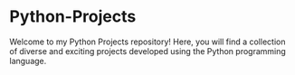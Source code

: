 # Python-Projects
Welcome to my Python Projects repository! Here, you will find a collection of diverse and exciting projects developed using the Python programming language. 
